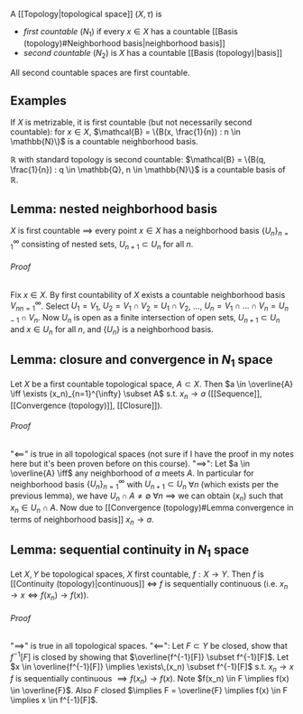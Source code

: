 A [[Topology|topological space]] $(X, \tau)$ is
- _first countable_ ($N_1$) if every $x \in X$ has a countable [[Basis (topology)#Neighborhood basis|neighborhood basis]]
- _second countable_ ($N_2$) is $X$ has a countable [[Basis (topology)|basis]]

All second countable spaces are first countable.

## Examples

If $X$ is metrizable, it is first countable
(but not necessarily second countable):
for $x \in X$, $\mathcal{B} = \{B(x, \frac{1}{n}) : n \in \mathbb{N}\}$
is a countable neighborhood basis.

$\mathbb{R}$ with standard topology is second countable:
$\mathcal{B} = \{B(q, \frac{1}{n}) : q \in \mathbb{Q}, n \in \mathbb{N}\}$
is a countable basis of $\mathbb{R}$.

## Lemma: nested neighborhood basis

$X$ is first countable $\implies$ every point $x \in X$
has a neighborhood basis $\{U_n\}_{n=1}^{\infty}$ consisting of nested sets,
$U_{n+1} \subset U_n$ for all $n$.
###### Proof
Fix $x \in X$. By first countability of $X$
exists a countable neighborhood basis ${V_n}_{n=1}^{\infty}$.
Select $U_1 = V_1$, $U_2 = V_1 \cap V_2 = U_1 \cap V_2$, $\dots$, $U_n = V_1 \cap \dots \cap V_n = U_{n-1} \cap V_n$.
Now $U_n$ is open as a finite intersection of open sets,
$U_{n+1} \subset U_n$ and $x \in U_n$ for all $n$,
and $\{U_n\}$ is a neighborhood basis.

## Lemma: closure and convergence in $N_1$ space

Let $X$ be a first countable topological space, $A \subset X$.
Then $a \in \overline{A} \iff \exists (x_n)_{n=1}^{\infty} \subset A$ s.t. $x_n \longrightarrow a$ 
([[Sequence]], [[Convergence (topology)]],  [[Closure]]).
###### Proof
"$\impliedby$" is true in all topological spaces
(not sure if I have the proof in my notes here but it's been proven before on this course).
"$\implies$": Let $a \in \overline{A} \iff$ any neighborhood of $a$ meets $A$.
In particular for neighborhood basis $\{U_n\}_{n=1}^{\infty}$ with $U_{n+1} \subset U_n$ $\forall n$
(which exists per the previous lemma),
we have $U_n \cap A \neq \emptyset$ $\forall n$
$\implies$ we can obtain $(x_n)$ such that $x_n \in U_n \cap A$.
Now due to [[Convergence (topology)#Lemma convergence in terms of neighborhood basis]]
$x_n \longrightarrow a$.

## Lemma: sequential continuity in $N_1$ space

Let $X,Y$ be topological spaces, $X$ first countable, $f : X \rightarrow Y$.
Then $f$ is [[Continuity (topology)|continuous]] $\iff$ $f$ is sequentially continuous
(i.e. $x_n \longrightarrow x \iff f(x_n) \longrightarrow f(x)$).
###### Proof
"$\implies$" is true in all topological spaces.
"$\impliedby$": Let $F \subset Y$ be closed, show that $f^{-1}[F]$ is closed
by showing that $\overline{f^{-1}[F]} \subset f^{-1}[F]$.
Let $x \in \overline{f^{-1}[F]} \implies \exists\,(x_n) \subset f^{-1}[F]$ s.t. $x_n \longrightarrow x$
$f$ is sequentially continuous $\implies f(x_n) \longrightarrow f(x)$.
Note $f(x_n) \in F \implies f(x) \in \overline{F}$.
Also $F$ closed $\implies F = \overline{F} \implies f(x) \in F \implies x \in f^{-1}[F]$.
